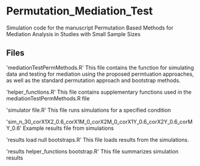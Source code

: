 # Permutation_Mediation_Test
Simulation code for the manuscript Permutation Based Methods for Mediation Analysis in Studies with Small Sample Sizes

## Files

'mediationTestPermMethods.R'
This file contains the function for simulating data and testing for mediation using the proposed permtuation approaches, as well as the standard permutation approach and bootstrap methods.

'helper_functions.R'
This file contains supplementary functions used in the mediationTestPermMethods.R file

'simulator file.R'
This file runs simulations for a specified condition

'sim_n_30_corX1X2_0.6_corX1M_0_corX2M_0_corX1Y_0.6_corX2Y_0.6_corMY_0.6'
Example results file from simulations

'results load null bootstraps.R'
This file loads results from the simulations.  

'results helper_functions bootstrap.R'
This file summarizes simulation results
